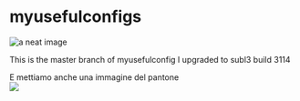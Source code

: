 myusefulconfigs
===============
![a neat image](http://demaitalia.s3.amazonaws.com/db.jpg)

This is the master branch of myusefulconfig
I upgraded  to subl3 build 3114 

E mettiamo anche una immagine del pantone   
![](http://i.imgur.com/NwKMNU1.png)
